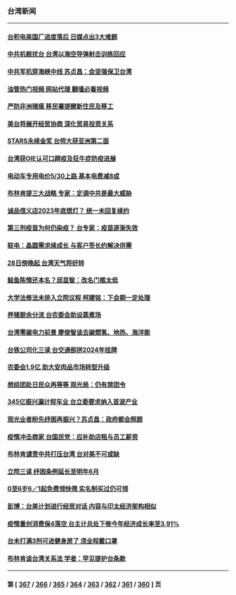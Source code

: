 ### 台湾新闻
---
#### [台积电美国厂进度落后 日媒点出3大难题](../../pages/ncid1349361/n13746730.md?05281245) 
#### [中共机舰扰台 台湾以海空导弹射击训练回应](../../pages/ncid1349361/n13746880.md?05281245) 
#### [中共军机穿海峡中线 苏贞昌：会坚强保卫台湾](../../pages/ncid1349361/n13746725.md?05281245) 
#### [油管热门视频 网站代理 翻墙必看视频](http://209.222.30.114:81/youtube.html?05281245)
#### [严防非洲猪瘟 移民署提醒新住民及移工](../../pages/ncid1349361/n13746872.md?05281245) 
#### [美台将展开经贸协商 深化贸易投资关系](../../pages/ncid1349361/n13746773.md?05281245) 
#### [STARS永续金奖 台师大获亚洲第二面](../../pages/ncid1349361/n13746857.md?05281245) 
#### [台湾获OIE认可口蹄疫及狂牛症防疫进展](../../pages/ncid1349361/n13746856.md?05281245) 
#### [电动车专用电价5/30上路 基本电费减8成](../../pages/ncid1349361/n13746852.md?05281245) 
#### [布林肯提三大战略  专家：定调中共是最大威胁](../../pages/ncid1349361/n13746850.md?05281245) 
#### [诚品信义店2023年底熄灯？ 统一未回复续约](../../pages/ncid1349361/n13746858.md?05281245) 
#### [第三剂疫苗为何仍染疫？ 台专家：疫苗逐渐失效](../../pages/ncid1349361/n13746860.md?05281245) 
#### [联电：晶圆需求续成长 与客户签长约解决供需](../../pages/ncid1349361/n13746839.md?05281245) 
#### [28日傍晚起 台湾天气将好转](../../pages/ncid1349361/n13746841.md?05281245) 
#### [鲑鱼陈情还本名？邱显智：改名门槛太低](../../pages/ncid1349361/n13746837.md?05281245) 
#### [大学法修法未排入立院议程 柯建铭：下会期一定处理](../../pages/ncid1349361/n13746842.md?05281245) 
#### [养猪厨余分流 台农委会助设蒸煮场](../../pages/ncid1349361/n13746845.md?05281245) 
#### [台湾零碳电力前景 廖俊智谈去碳燃氢、地热、海洋能](../../pages/ncid1349361/n13746795.md?05281245) 
#### [台铁公司化三读 台交通部拼2024年挂牌](../../pages/ncid1349361/n13746779.md?05281245) 
#### [农委会1.9亿 助大安肉品市场转型升级](../../pages/ncid1349361/n13746776.md?05281245) 
#### [想组团赴日民众再等等 观光局：仍有禁团令](../../pages/ncid1349361/n13746763.md?05281245) 
#### [345亿振兴漏计程车业 台立委要求纳入首波产业](../../pages/ncid1349361/n13746762.md?05281245) 
#### [观光业者盼先纾困再振兴？苏贞昌：政府都会照顾](../../pages/ncid1349361/n13746761.md?05281245) 
#### [疫情冲击商家 台国民党：应补助店租与员工薪资](../../pages/ncid1349361/n13746760.md?05281245) 
#### [布林肯谴责中共打压台湾 台对美不可或缺](../../pages/ncid1349361/n13746765.md?05281245) 
#### [立院三读 纾困条例延长至明年6月](../../pages/ncid1349361/n13746767.md?05281245) 
#### [0至6岁6／1起免费领快筛 实名制买过仍可领](../../pages/ncid1349361/n13746768.md?05281245) 
#### [彭博：台美计划进行经贸对话 内容与印太经济架构相似](../../pages/ncid1349361/n13746758.md?05281245) 
#### [疫情重创消费保4落空 台主计总处下修今年经济成长率至3.91%](../../pages/ncid1349361/n13746754.md?05281245) 
#### [台未打满3剂可进健身房了 须全程戴口罩](../../pages/ncid1349361/n13746770.md?05281245) 
#### [布林肯谈台湾关系法 学者：罕见提护台条款](../../pages/ncid1349361/n13746612.md?05281245) 

---
#### 第 [ [367](./367.md?05281245) / [366](./366.md?05281245) / [365](./365.md?05281245) / [364](./364.md?05281245) / [363](./363.md?05281245) / [362](./362.md?05281245) / [361](./361.md?05281245) / [360](./360.md?05281245) ] 页
